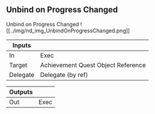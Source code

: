 ## Unbind on Progress Changed
Unbind on Progress Changed
![[../img/nd_img_UnbindOnProgressChanged.png]]

|Inputs||
|--|--|
| In | Exec |
| Target | Achievement Quest Object Reference |
| Delegate | Delegate (by ref) |

|Outputs||
|--|--|
| Out | Exec |

